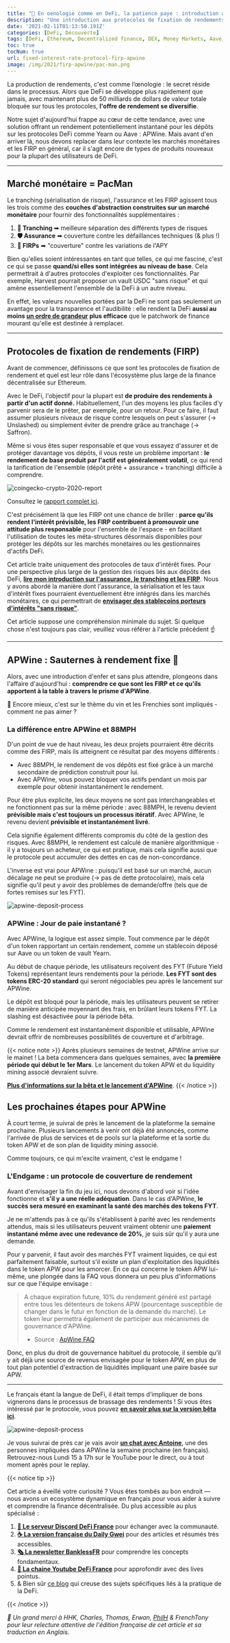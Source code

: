 ```yaml
---
title: "🍷 En oenologie comme en DeFi, la patience paye : introduction aux FIRps avec APWine.FI"
description: "Une introduction aux protocoles de fixation de rendements (FIRP) au travers du prisme d'APWine pour mieux comprendre ce qu'ils permettent de faire et apportent à DeFi"
date: '2021-02-11T01:13:50.191Z'
categories: [DeFi, Découverte]
tags: [DeFi, Ethereum, Decentralized finance, DEX, Money Markets, Aave, Compound, ApWine, 88MPH, Fixed Interest Rate Protocol, FIRP]
toc: true
tocNum: true
url: fixed-interest-rate-protocol-firp-apwine
image: /img/2021/firp-apwine/pac-man.png
---
```



La production de rendements, c'est comme l’œnologie : le secret réside dans le processus. Alors que DeFi se développe plus rapidement que jamais, avec maintenant plus de 50 milliards de dollars de valeur totale bloquée sur tous les protocoles, **l'offre de rendement se diversifie**.

Notre sujet d'aujourd'hui frappe au cœur de cette tendance, avec une solution offrant un rendement potentiellement instantané pour les dépôts sur les protocoles DeFi comme Yearn ou Aave : APWine. Mais avant d'en arriver là, nous devons replacer dans leur contexte les marchés monétaires et les FIRP en général, car il s'agit encore de types de produits nouveaux pour la plupart des utilisateurs de DeFi.

---

## Marché monétaire = PacMan

Le tranching (sérialisation de risque), l'assurance et les FIRP agissent tous les trois comme des **couches d'abstraction construites sur un marché monétaire** pour fournir des fonctionnalités supplémentaires :
1. **🔪 Tranching** ➡ meilleure séparation des différents types de risques
2. **🛡 Assurance** ➡ couverture contre les défaillances techniques (& plus !)
3. **🔮 FIRPs** ➡ "couverture" contre les variations de l'APY

Bien qu'elles soient intéressantes en tant que telles, ce qui me fascine, c'est ce qui se passe **quand/si elles sont intégrées au niveau de base**. Cela permettrait à d'autres protocoles d'exploiter ces fonctionnalités. Par exemple, Harvest pourrait proposer un vault USDC "sans risque" et qui amène essentiellement l'ensemble de la DeFi à un autre niveau. 

En effet, les valeurs nouvelles portées par la DeFi ne sont pas seulement un avantage pour la transparence et l'audibilité : elle rendent la DeFi **aussi au moins <ins>un ordre de grandeur</ins> plus efficace** que le patchwork de finance mourant qu'elle est destinée à remplacer.

---

## Protocoles de fixation de rendements (FIRP)

Avant de commencer, définissons ce que sont les protocoles de fixation de rendement et quel est leur rôle dans l'écosystème plus large de la finance décentralisée sur Ethereum. 

Avec le DeFi, l'objectif pour la plupart est **de produire des rendements à partir d'un actif donné.** Habituellement, l'un des moyens les plus faciles d'y parvenir sera de le prêter, par exemple, pour un retour. Pour ce faire, il faut assumer plusieurs niveaux de risque contre lesquels on peut s'assurer (-> Unslashed) ou simplement éviter de prendre grâce au tranchage (-> Saffron).

Même si vous êtes super responsable et que vous essayez d'assurer et de protéger davantage vos dépôts, il vous reste un problème important : **le rendement de base produit par l'actif est généralement volatil**, ce qui rend la tarification de l'ensemble (dépôt prêté + assurance + tranching) difficile à comprendre.

![coingecko-crypto-2020-report](/img/2021/firp-apwine/coingecko-report.png "CoinGecko a mis en évidence les différentes approches du FIRP comme un sous-ensemble croissant de la DeFi dans leur dernier rapport")

Consultez le [rapport complet ici](https://assets.coingecko.com/reports/2020-Year-End-Report/CoinGecko-2020-Report.pdf).

C'est précisément là que les FIRP ont une chance de briller : **parce qu'ils rendent l'intérêt prévisible, les FIRP contribuent à promouvoir une attitude plus responsable** pour l'ensemble de l'espace - en facilitant l'utilisation de toutes les méta-structures désormais disponibles pour protéger les dépôts sur les marchés monétaires ou les gestionnaires d'actifs DeFi.

Cet article traite uniquement des protocoles de taux d'intérêt fixes. Pour une perspective plus large de la gestion des risques liés aux dépôts des DeFi, **[lire mon introduction sur l'assurance, le tranching et les FIRP](https://tokenbrice.xyz/content/posts/2021/risk-tranching.fr.md)**. Nous y avons abordé la manière dont l'assurance, la sérialisation et les taux d'intérêt fixes pourraient éventuellement être intégrés dans les marchés monétaires, ce qui permettrait de **[envisager des stablecoins porteurs d'intérêts "sans risque"](https://tokenbrice.xyz/content/posts/2021/risk-tranching.fr.md)**.

Cet article suppose une compréhension minimale du sujet. Si quelque chose n'est toujours pas clair, veuillez vous référer à l'article précédent ☝

---

## APWine : Sauternes à rendement fixe 🍷

Alors, avec une introduction d'enfer et sans plus attendre, plongeons dans l'affaire d'aujourd'hui : **comprendre ce que sont les FIRP et ce qu'ils apportent à la table à travers le prisme d'APWine**.

🍷 Encore mieux, c'est sur le thème du vin et les Frenchies sont impliqués - comment ne pas aimer ?

### La différence entre APWine et 88MPH

D'un point de vue de haut niveau, les deux projets pourraient être décrits comme des FIRP, mais ils atteignent ce résultat par des moyens différents :

* Avec 88MPH, le rendement de vos dépôts est fixé grâce à un marché secondaire de prédiction construit pour lui.
* Avec APWine, vous pouvez bloquer vos actifs pendant un mois par exemple pour obtenir instantanément le rendement.

Pour être plus explicite, les deux moyens ne sont pas interchangeables et ne fonctionnent pas sur la même période : avec 88MPH, le revenu devient **prévisible mais c'est toujours un processus itératif**. Avec APWine, le revenu devient **prévisible et instantanément livré**.

Cela signifie également différents compromis du côté de la gestion des risques. Avec 88MPH, le rendement est calculé de manière algorithmique - il y a toujours un acheteur, ce qui est pratique, mais cela signifie aussi que le protocole peut accumuler des dettes en cas de non-concordance.

L'inverse est vrai pour APWine : puisqu'il est basé sur un marché, aucun décalage ne peut se produire (-> pas de dette protocolaire), mais cela signifie qu'il peut y avoir des problèmes de demande/offre (tels que de fortes remises sur les FYT).

![apwine-deposit-process](/img/2021/firp-apwine/apwine.png "Le processus de dépôt sur APWine (source : site officiel)")

### APWine : Jour de paie instantané ?

Avec APWine, la logique est assez simple. Tout commence par le dépôt d'un token rapportant un certain rendement, comme un stablecoin déposé sur Aave ou un token de vault Yearn. 

Au début de chaque période, les utilisateurs reçoivent des FYT (Future Yield Tokens) représentant leurs rendements pour la période. **Les FYT sont des tokens ERC-20 standard** qui seront négociables peu après le lancement sur APWine.

Le dépôt est bloqué pour la période, mais les utilisateurs peuvent se retirer de manière anticipée moyennant des frais, en brûlant leurs tokens FYT. La slashing est désactivée pour la période bêta.

Comme le rendement est instantanément disponible et utilisable, APWine devrait offrir de nombreuses possibilités de couverture et d'arbitrage. 

{{< notice note >}}
Après plusieurs semaines de testnet, APWine arrive sur le mainet ! La beta commencera dans quelques semaines, avec **la première période qui début le 1er Mars**. Le lancement du token APW et du liquidity mining associé devraient suivre.

**[Plus d'informations sur la bêta et le lancement d'APWine](https://apwine.medium.com/our-beta-is-live-on-the-ethereum-mainnet-3860491a365c)**.
{{< /notice >}}

## Les prochaines étapes pour APWine

À court terme, je suivrai de près le lancement de la plateforme la semaine prochaine. Plusieurs lancements à venir ont déjà été annoncés, comme l'arrivée de plus de services et de pools sur la plateforme et la sortie du token APW et de son plan de liquidity mining associé.

Comme toujours, ce qui m'excite vraiment, c'est le endgame !

### L'Endgame : un protocole de couverture de rendement

Avant d'envisager la fin du jeu ici, nous devons d'abord voir si l'idée fonctionne et **s'il y a une réelle adéquation**. Dans le cas d'APWine, **le succès sera mesuré en examinant la santé des marchés des tokens FYT**. 

Je ne m'attends pas à ce qu'ils s'établissent à parité avec les rendements attendus, mais si les utilisateurs peuvent vraiment obtenir une **paiement instantané même avec une redevance de 20%**, je suis sûr qu'il y aura une demande. 

Pour y parvenir, il faut avoir des marchés FYT vraiment liquides, ce qui est parfaitement faisable, surtout s'il existe un plan d'exploitation des liquidités dans le token APW pour les amorcer. En ce qui concerne le token APW lui-même, une plongée dans la FAQ vous donnera un peu plus d'informations sur ce que l'équipe envisage :

> A chaque expiration future, 10% du rendement généré est partagé entre tous les détenteurs de tokens APW (pourcentage susceptible de changer dans le futur en fonction de la demande du marché). Le token leur permettra également de participer aux mécanismes de gouvernance d'APWine.
> 
> - Source : [ApWine FAQ](https://apwine.fi/faq)

Donc, en plus du droit de gouvernance habituel du protocole, il semble qu'il y ait déjà une source de revenus envisagée pour le token APW, en plus de tout plan potentiel d'extraction de liquidités impliquant une paire basée sur APW.

---

Le français étant la langue de DeFi, il était temps d'impliquer de bons vignerons dans le processus de brassage des rendements ! Si vous êtes intéressé par le protocole, vous pouvez **[en savoir plus sur la version bêta ici](https://apwine.medium.com/our-beta-is-live-on-the-ethereum-mainnet-3860491a365c)**.

![apwine-deposit-process](/img/2021/firp-apwine/defi-france-live-19.png)

Je vous suivrai de près car je vais avoir **[un chat avec Antoine](https://www.youtube.com/watch?v=Zo0B64swtPI)**, une des personnes impliquées dans APWine la semaine prochaine (en français). Retrouvez-nous Lundi 15 à 17h sur le YouTube pour le direct, ou à tout moment après pour le replay.

{{< notice tip >}}

Cet article a éveillé votre curiosité ? Vous êtes tombés au bon endroit — nous avons un ecosystème dynamique en français pour vous aider à suivre et comprendre la finance décentralisée. Du plus accessible au plus spécialisé :
1. **[💬 Le serveur Discord DeFi France](https://discord.gg/3bWZcK2)** pour échanger avec la communauté.
2. **[☕ La version française du Daily Gwei](https://thedailygweifr.substack.com/)** pour des articles et résumés très accessibles.
3. **[🗞 La newsletter BanklessFR](https://banklessfr.substack.com/)** pour comprendre les concepts fondamentaux.
4. **[🎥 La chaine Youtube DeFi France](https://www.youtube.com/c/DeFiFrance)** pour approfondir avec des lives pointus.
5. & Bien sûr [ce blog](/fr/) qui creuse des sujets spécifiques liés à la pratique de la DeFi.

{{< /notice >}}

_🙏 Un grand merci à HHK, Charles, Thomas, Erwan, [PhilH](https://twitter.com/phil_h) & FrenchTony pour leur relecture attentive de l'édition française de cet article et sa traduction en Anglais._
